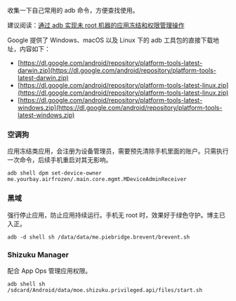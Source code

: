 收集一下自己常用的 adb 命令，方便查找使用。

  

建议阅读：[通过 adb 实现未 root 机器的应用冻结和权限管理操作](https://blog.iljw.me/2018/12/adb-unroot-devices.html)

  

Google 提供了 Windows、macOS 以及 Linux 下的 adb 工具包的直接下载地址，内容如下：

-   [https://dl.google.com/android/repository/platform-tools-latest-darwin.zip](https://dl.google.com/android/repository/platform-tools-latest-darwin.zip)
-   [https://dl.google.com/android/repository/platform-tools-latest-linux.zip](https://dl.google.com/android/repository/platform-tools-latest-linux.zip)
-   [https://dl.google.com/android/repository/platform-tools-latest-windows.zip](https://dl.google.com/android/repository/platform-tools-latest-windows.zip)

### 空调狗

应用冻结类应用，会注册为设备管理员，需要预先清除手机里面的账户。只需执行一次命令，后续手机重启对其无影响。

```
adb shell dpm set-device-owner me.yourbay.airfrozen/.main.core.mgmt.MDeviceAdminReceiver
```

### 黑域

强行停止应用，防止应用持续运行。手机无 root 时，效果好于绿色守护。博主已入正。

```
adb -d shell sh /data/data/me.piebridge.brevent/brevent.sh
```

### Shizuku Manager

配合 App Ops 管理应用权限。

```
adb shell sh /sdcard/Android/data/moe.shizuku.privileged.api/files/start.sh
```
<!--stackedit_data:
eyJwcm9wZXJ0aWVzIjoidGFnczogYWRiXG5leGNlcnB0OiDmlL
bpm4bkuIDkuIvoh6rlt7HluLjnlKjnmoQgYWRiIOWRveS7pO+8
jOaWueS+v+afpeaJvuS9v+eUqOOAglxuZGF0ZTogJzIwMTktMT
ItMDYnXG4iLCJoaXN0b3J5IjpbLTE5MjEzMzkyNjRdfQ==
-->
